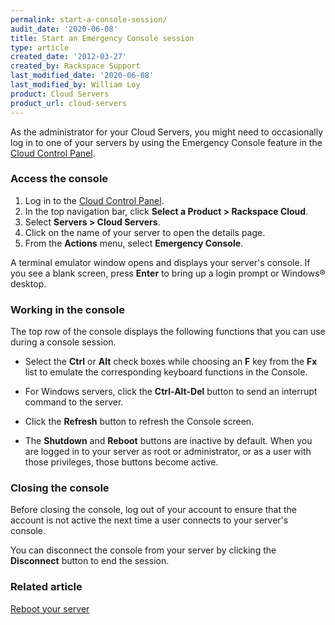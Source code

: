 ```yaml
---
permalink: start-a-console-session/
audit_date: '2020-06-08'
title: Start an Emergency Console session
type: article
created_date: '2012-03-27'
created_by: Rackspace Support
last_modified_date: '2020-06-08'
last_modified_by: William Loy
product: Cloud Servers
product_url: cloud-servers
---
```


As the administrator for your Cloud Servers, you might need to occasionally log
in to one of your servers by using the Emergency Console feature in the
[Cloud Control Panel](https://login.rackspace.com).

### Access the console

1.  Log in to the [Cloud Control Panel](https://login.rackspace.com).
2.  In the top navigation bar, click **Select a Product > Rackspace Cloud**.
3.  Select **Servers > Cloud Servers**.
4.  Click on the name of your server to open the details page.
5.  From the **Actions** menu, select **Emergency Console**.

A terminal emulator window opens and displays your server's console. If you see
a blank screen, press **Enter** to bring up a login prompt or Windows&reg; desktop.

### Working in the console

The top row of the console displays the following functions that you can use
during a console session.

- Select the **Ctrl** or **Alt** check boxes while choosing an **F** key from
the **Fx** list to emulate the corresponding keyboard functions in the Console.

- For Windows servers, click the **Ctrl-Alt-Del** button to send an interrupt
command to the server.

- Click the **Refresh** button to refresh the Console screen.

- The **Shutdown** and **Reboot** buttons are inactive by default. When you are
logged in to your server as root or administrator, or as a user with those
privileges, those buttons become active.

### Closing the console

Before closing the console, log out of your account to ensure that the account
is not active the next time a user connects to your server's console.

You can disconnect the console from your server by clicking the **Disconnect**
button to end the session.

### Related article

[Reboot your server](/how-to/reboot-your-server)

